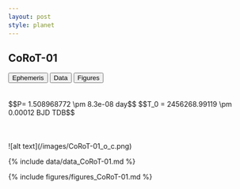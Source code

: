 ```yaml
---
layout: post
style: planet
---
```

<script src="../js/planets.js"></script> 

## CoRoT-01

<!-- Tab links -->
<div class="tab">
  <button class="tablinks" onclick="openCity(event, 'Ephemeris')">Ephemeris</button>
  <button class="tablinks" onclick="openCity(event, 'Data')">Data</button>
  <button class="tablinks" onclick="openCity(event, 'Figures')">Figures</button>
</div>

<!-- Tab content -->
<div id="Ephemeris" class="tabcontent" markdown="1">
  <br/><br/>
  $$P= 1.508968772 \pm 8.3e-08 day$$
  $$T_0 = 2456268.99119 \pm 0.00012 BJD TDB$$
  <br/><br/>
  <br/><br/>
  ![alt text](/images/CoRoT-01_o_c.png)
</div>


<div id="Data" class="tabcontent" markdown="1">

  {% include data/data_CoRoT-01.md %}
</div> 

<div id="Figures" class="tabcontent" markdown="1">
  {% include figures/figures_CoRoT-01.md %}
</div>


<script src="../js/tabs.js"></script> 

